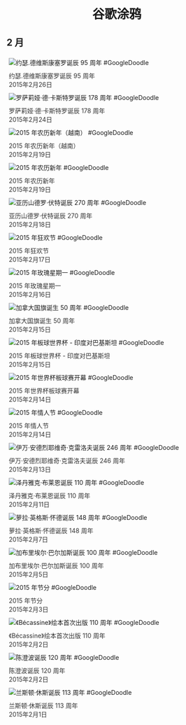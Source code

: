 
<h1 align="center"> 谷歌涂鸦 </h1>




## 2 月

<div class="image">


<img src="https://lh3.googleusercontent.com/6HnnN8GMWThF2-xcfX5QZxzD95LVlLddll0f3flcWXtLYHgQVyGeUbs7a3hdNTBAm7HRb-fCewQQGWlVLVGyQt6McuqkksEjEe7jxlwrJg" alt="约瑟.德维斯康塞罗诞辰 95 周年 #GoogleDoodle" style="margin: 5px"/>
<div class="info" style="font-size: 14px; color:#333333; margin:5px"><div class="title">约瑟.德维斯康塞罗诞辰 95 周年</div><div class="date">2015年2月26日</div></div>

<img src="https://lh3.googleusercontent.com/GqdFcx5Oftkeb234L1dX677TCxKiAAwYYkXQAcmLIZz4EfYHIZbIATyvxW3kkgnjN8bveePYq4THuIXwVwfxGAmiii01Geaps8MULq-g" alt="罗萨莉娅·德·卡斯特罗诞辰 178 周年 #GoogleDoodle" style="margin: 5px"/>
<div class="info" style="font-size: 14px; color:#333333; margin:5px"><div class="title">罗萨莉娅·德·卡斯特罗诞辰 178 周年</div><div class="date">2015年2月24日</div></div>

<img src="https://lh3.googleusercontent.com/M3DwcUlugVRgjLYBmWYMY-xTryk9HFYOS28qQRmkr7eLWNwvqtfznkY3R3F_I0R3iz1h3KEIrnUDG6DWDPGS-PWFtDcNz5aRbjiESMln" alt="2015 年农历新年（越南） #GoogleDoodle" style="margin: 5px"/>
<div class="info" style="font-size: 14px; color:#333333; margin:5px"><div class="title">2015 年农历新年（越南）</div><div class="date">2015年2月19日</div></div>

<img src="https://lh3.googleusercontent.com/b_pdtGKBTFlbxOSsLEkI1w8pviVUEiU21OEABa-me9baxlmDtTFr4xOe9jFK9wMH1aDyqe9spOsHmDsHGMbOZY-upKaA3wyCPlUS5Xi4" alt="2015 年农历新年 #GoogleDoodle" style="margin: 5px"/>
<div class="info" style="font-size: 14px; color:#333333; margin:5px"><div class="title">2015 年农历新年</div><div class="date">2015年2月19日</div></div>

<img src="https://lh3.googleusercontent.com/M7U_7_yQs5ffBg4F78Q2fPDvi90SEw9t2UKQMbnV85CWumpG3dxzPlW7wgMdyiD0xqzqth1pDGuso7ljc74SEbuBtbM-BSNMi_PPf9I" alt="亚历山德罗·伏特诞辰 270 周年 #GoogleDoodle" style="margin: 5px"/>
<div class="info" style="font-size: 14px; color:#333333; margin:5px"><div class="title">亚历山德罗·伏特诞辰 270 周年</div><div class="date">2015年2月18日</div></div>

<img src="https://lh3.googleusercontent.com/cyjARqmJ-AWBfKk_O1vBnMO6So3o94xJ1bfxp-U6yaIIqrAx14UC93dWnFCvRpxVM11IZ_njSzxs4qV4cXjigBJZo9POk6VKz2JDmjHy" alt="2015 年狂欢节 #GoogleDoodle" style="margin: 5px"/>
<div class="info" style="font-size: 14px; color:#333333; margin:5px"><div class="title">2015 年狂欢节</div><div class="date">2015年2月17日</div></div>

<img src="https://lh3.googleusercontent.com/UZnphCvO_tcfiQiNrAa1r60uoOL1mfguLWkCZwDQdhSToNR8Tn_gMvN0umoO3VJl_YUjPNPBMA-eBolEeu1Mesa3jUzzXnCGCaTghGKP" alt="2015 年玫瑰星期一 #GoogleDoodle" style="margin: 5px"/>
<div class="info" style="font-size: 14px; color:#333333; margin:5px"><div class="title">2015 年玫瑰星期一</div><div class="date">2015年2月16日</div></div>

<img src="https://lh3.googleusercontent.com/3eHjaC7t8IfqX_mu2tNHReuWwOtJU69uBx2e-O-CZtqfhO89kUT9E6IjP3MNR1wxcGEb_yW-0Aqoe6tl72oe18GZqZl_8ShgjkBPpWE" alt="加拿大国旗诞生 50 周年 #GoogleDoodle" style="margin: 5px"/>
<div class="info" style="font-size: 14px; color:#333333; margin:5px"><div class="title">加拿大国旗诞生 50 周年</div><div class="date">2015年2月15日</div></div>

<img src="https://lh3.googleusercontent.com/SO2VDj_jyfWJoLuJXWdcruxS-yLL4dlpV3CcUuHLCZmFL0rbYzdXV9YQqv7jfgl6Pi6AbAEUMnYeTmSIrwZ1W64BLBX9Zhbpx8ksY1ls" alt="2015 年板球世界杯 - 印度对巴基斯坦 #GoogleDoodle" style="margin: 5px"/>
<div class="info" style="font-size: 14px; color:#333333; margin:5px"><div class="title">2015 年板球世界杯 - 印度对巴基斯坦</div><div class="date">2015年2月15日</div></div>

<img src="https://lh3.googleusercontent.com/mGur-C63hc9Detw96QJWzL6fIVqVMzag1ZpiYx06y9QEtGXPTgvxc5joSWV1Crn5EwMjRajYJfgY8NKG9AhdgczxA1WtLK7C1sJpwt1XLQ" alt="2015 年世界杯板球赛开幕 #GoogleDoodle" style="margin: 5px"/>
<div class="info" style="font-size: 14px; color:#333333; margin:5px"><div class="title">2015 年世界杯板球赛开幕</div><div class="date">2015年2月14日</div></div>

<img src="https://lh3.googleusercontent.com/WnKwD431v0Sf5zXmaUJqk-DJypjAr1mjrv44Pk2A3UjzJ9j0ryFW6HAGNctMvKPqnlI9rMopV2tByIXr7NcxpqGlGO2CuTvrueWEhPTJ" alt="2015 年情人节 #GoogleDoodle" style="margin: 5px"/>
<div class="info" style="font-size: 14px; color:#333333; margin:5px"><div class="title">2015 年情人节</div><div class="date">2015年2月14日</div></div>

<img src="https://lh3.googleusercontent.com/W2sNMVrPkbn68qfbg_xxGmsUKCA8VYTXWP5BpANNY-k0kxTL7gVVO6vxRxbMCrJm-eKQR4Zp10ENZ4vSvEAE_u9pCM8Gp1hKZlDhJEQ" alt="伊万·安德烈耶维奇·克雷洛夫诞辰 246 周年 #GoogleDoodle" style="margin: 5px"/>
<div class="info" style="font-size: 14px; color:#333333; margin:5px"><div class="title">伊万·安德烈耶维奇·克雷洛夫诞辰 246 周年</div><div class="date">2015年2月13日</div></div>

<img src="https://lh3.googleusercontent.com/fkMUqR3iR3yLKJxAIlv5jRERlJdDu5ZlUkEqUhP2M38aHeYZLihBCQVbI5n9bCbGmhB4gXcKu4I97lPkuHu4MTuDeD5tjEVGgfppiezJZQ" alt="泽丹雅克·布莱恩诞辰 110 周年 #GoogleDoodle" style="margin: 5px"/>
<div class="info" style="font-size: 14px; color:#333333; margin:5px"><div class="title">泽丹雅克·布莱恩诞辰 110 周年</div><div class="date">2015年2月11日</div></div>

<img src="https://lh3.googleusercontent.com/Z1nupooU2ewB1SKKXdUmK97yHbf-FhkgiufGu0AmhpaT9qqGynapsGFOW3uZhCGgthQeUk3LWTT2lpn4xWMzGMZcFL_iV4gyzbHREEIbUg" alt="萝拉·英格斯·怀德诞辰 148 周年 #GoogleDoodle" style="margin: 5px"/>
<div class="info" style="font-size: 14px; color:#333333; margin:5px"><div class="title">萝拉·英格斯·怀德诞辰 148 周年</div><div class="date">2015年2月7日</div></div>

<img src="https://lh3.googleusercontent.com/YakMIoQsXaWQdgccTHzSV_HaR16xB5_5h2YKBFlTMG7Q6sdu3vSOhmC9Ezy27F_nGbjAvrdoLKpuL8TkRO06kD1UwaMBlipPqh9aDzPS" alt="加布里埃尔·巴尔加斯诞辰 100 周年 #GoogleDoodle" style="margin: 5px"/>
<div class="info" style="font-size: 14px; color:#333333; margin:5px"><div class="title">加布里埃尔·巴尔加斯诞辰 100 周年</div><div class="date">2015年2月5日</div></div>

<img src="https://lh3.googleusercontent.com/HJAadN7QOTp_lejYnDVYy5GsYlXnGmR2xNgIlyBwIv-Ub73tMpHDJqWIJmlcu6BljGawS-9pfXAJSyC4Z5R2h8vmeoW0tFpO5BZT68EYFw" alt="2015 年节分 #GoogleDoodle" style="margin: 5px"/>
<div class="info" style="font-size: 14px; color:#333333; margin:5px"><div class="title">2015 年节分</div><div class="date">2015年2月3日</div></div>

<img src="https://lh3.googleusercontent.com/bfABXErlgxvYiFE9ytxXzRXQ83PzkMQgzUcYNbeSgVdnzFwHAx3Ov-sLZvAtpO2ciGtfvb-KVVK1lDxjjGKGLM7CAHrSU-bqi3i2nziS" alt="《Bécassine》绘本首次出版 110 周年 #GoogleDoodle" style="margin: 5px"/>
<div class="info" style="font-size: 14px; color:#333333; margin:5px"><div class="title">《Bécassine》绘本首次出版 110 周年</div><div class="date">2015年2月2日</div></div>

<img src="https://lh3.googleusercontent.com/ql9xN6p8zdVgAsqAnXhu999UuNedSlXUIcNomvI64CKR4JyLgB4BBSCjSDwJuSsJ3zYj_TUfcxcSIWwg2UxQ69WoMs3OKdaBX9C64FjO" alt="陈澄波诞辰 120 周年 #GoogleDoodle" style="margin: 5px"/>
<div class="info" style="font-size: 14px; color:#333333; margin:5px"><div class="title">陈澄波诞辰 120 周年</div><div class="date">2015年2月2日</div></div>

<img src="https://lh3.googleusercontent.com/br70uTh4MlFECmUgAownh0jaDPEy6gjDIbkdcckiAhtpqFx7foQfBIIQoxVHqMu15wosF5Ne-ZBy9jyJnr8WgjCHR6PM-RijCzhopyhN" alt="兰斯顿·休斯诞辰 113 周年 #GoogleDoodle" style="margin: 5px"/>
<div class="info" style="font-size: 14px; color:#333333; margin:5px"><div class="title">兰斯顿·休斯诞辰 113 周年</div><div class="date">2015年2月1日</div></div>

</div>









